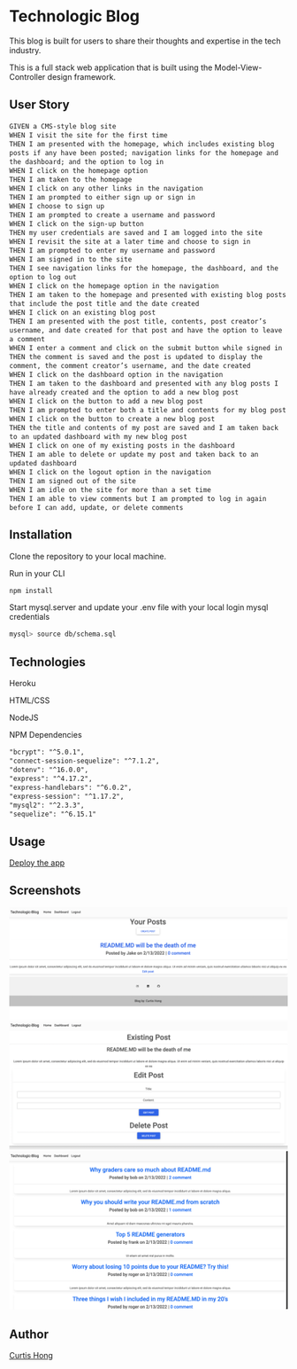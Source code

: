 # Technologic Blog

This blog is built for users to share their thoughts and expertise in the tech industry. 

This is a full stack web application that is built using the Model-View-Controller design framework. 


## User Story


    GIVEN a CMS-style blog site
    WHEN I visit the site for the first time
    THEN I am presented with the homepage, which includes existing blog posts if any have been posted; navigation links for the homepage and the dashboard; and the option to log in
    WHEN I click on the homepage option
    THEN I am taken to the homepage
    WHEN I click on any other links in the navigation
    THEN I am prompted to either sign up or sign in
    WHEN I choose to sign up
    THEN I am prompted to create a username and password
    WHEN I click on the sign-up button
    THEN my user credentials are saved and I am logged into the site
    WHEN I revisit the site at a later time and choose to sign in
    THEN I am prompted to enter my username and password
    WHEN I am signed in to the site
    THEN I see navigation links for the homepage, the dashboard, and the option to log out
    WHEN I click on the homepage option in the navigation
    THEN I am taken to the homepage and presented with existing blog posts that include the post title and the date created
    WHEN I click on an existing blog post
    THEN I am presented with the post title, contents, post creator’s username, and date created for that post and have the option to leave a comment
    WHEN I enter a comment and click on the submit button while signed in
    THEN the comment is saved and the post is updated to display the comment, the comment creator’s username, and the date created
    WHEN I click on the dashboard option in the navigation
    THEN I am taken to the dashboard and presented with any blog posts I have already created and the option to add a new blog post
    WHEN I click on the button to add a new blog post
    THEN I am prompted to enter both a title and contents for my blog post
    WHEN I click on the button to create a new blog post
    THEN the title and contents of my post are saved and I am taken back to an updated dashboard with my new blog post
    WHEN I click on one of my existing posts in the dashboard
    THEN I am able to delete or update my post and taken back to an updated dashboard
    WHEN I click on the logout option in the navigation
    THEN I am signed out of the site
    WHEN I am idle on the site for more than a set time
    THEN I am able to view comments but I am prompted to log in again before I can add, update, or delete comments

## Installation

Clone the repository to your local machine.

Run in your CLI

```bash
npm install 
```

Start mysql.server and update your .env file with your local login mysql credentials

```bash
mysql> source db/schema.sql 
```

## Technologies

Heroku

HTML/CSS

NodeJS


NPM Dependencies

    "bcrypt": "^5.0.1",
    "connect-session-sequelize": "^7.1.2",
    "dotenv": "^16.0.0",
    "express": "^4.17.2",
    "express-handlebars": "^6.0.2",
    "express-session": "^1.17.2",
    "mysql2": "^2.3.3",
    "sequelize": "^6.15.1"


## Usage

[Deploy the app](https://guarded-lowlands-93805.herokuapp.com/)



## Screenshots 
![Alt text](/assets/screenshots/dashboard.png "Dashboard")
![Alt text](/assets/screenshots/edit-delete-post.png "Edit/Delete")
![Alt text](/assets/screenshots/homepage.png "Homepage")

## Author

[Curtis Hong](https://github.com/nonchalantgarage)


